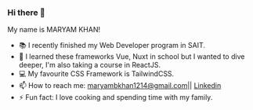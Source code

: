 ### Hi there 👋
My name is MARYAM KHAN!

- 📚 I recently finished my Web Developer program in SAIT.
- 🌱 I learned these frameworks Vue, Nuxt in school but I wanted to dive deeper, I'm also taking a course in ReactJS.
- 💻 My favourite CSS Framework is TailwindCSS.
- 📫 How to reach me: maryambkhan1214@gmail.com|| [Linkedin](https://www.linkedin.com/in/maryam-khan-214a44232)
- ⚡ Fun fact: I love cooking and spending time with my family.
